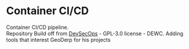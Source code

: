 # Container CI/CD
Container CI/CD pipeline.  
Repository Build off from [DevSecOps](https://github.com/dewcservices/devsecops) -  GPL-3.0 license - DEWC.
Adding tools that interest GeoDerp for his projects  
